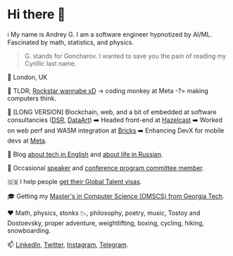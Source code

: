 # Hi there 👋

:information_source: My name is Andrey G. I am a software engineer hypnotized by AI/ML. Fascinated by math, statistics, and physics.

> G. stands for Goncharov. I wanted to save you the pain of reading my Cyrillic last name.

:pushpin: London, UK

:briefcase: TLDR; [Rockstar wannabe xD](https://www.youtube.com/watch?v=6idmqeYCgAo) -> coding monkey at Meta -?> making computers think.

:briefcase: [LONG VERSION] Blockchain, web, and a bit of embedded at software consultancies ([DSR](https://en.dsr-corporation.com/), [DataArt](https://www.dataart.com/)) :arrow_right: Headed front-end at [Hazelcast](https://hazelcast.com/) :arrow_right: Worked on web perf and WASM integration at [Bricks](https://www.thebricks.com/) :arrow_right: Enhancing DevX for mobile devs at [Meta](https://www.meta.com).

:memo: Blog [about tech in English](https://blog.goncharov.page/) and [about life in Russian](https://t.me/aigoncharov_vs_world). 

:microphone: Occasional [speaker](https://github.com/aigoncharov/talks) and [conference program committee member](https://docs.google.com/spreadsheets/d/1G1KiWarMH9J1rRToRJFnbTwyOcwOXU056g0INIkT4_w/edit?usp=sharing).

:uk: I help people [get their Global Talent visas](https://42.goncharov.page/l/uk-global-talent-visa-for-mortals).

:mortar_board: Getting my [Master's in Computer Science (OMSCS) from Georgia Tech](https://omscs.gatech.edu/). 

:heart: Math, physics, stonks :chart_with_downwards_trend:, philosophy, poetry, music, Tostoy and Dostoevsky, proper adventure, weightlifting, boxing, cycling, hiking, snowboarding.

:mailbox: [LinkedIn](https://www.linkedin.com/in/aigoncharov/), [Twitter](https://twitter.com/ai_goncharov), [Instagram](https://www.instagram.com/aigoncharov/), [Telegram](https://t.me/aigoncharov_vs_world).

